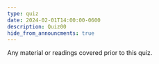 ```yaml
---
type: quiz
date: 2024-02-01T14:00:00-0600
description: Quiz00
hide_from_announcments: true
---
```

Any material or readings covered prior to this quiz.
